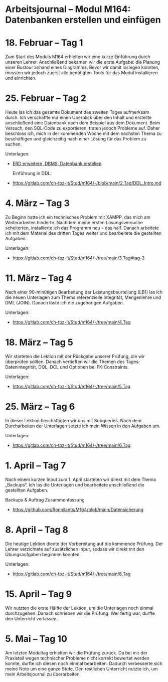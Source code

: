 # Arbeitsjournal – Modul M164: Datenbanken erstellen und einfügen


# 18. Februar – Tag 1
Zum Start des Moduls M164 erhielten wir eine kurze Einführung durch unseren Lehrer. Anschließend bekamen wir die erste Aufgabe: die Planung einer Bustour anhand eines Diagramms. Bevor wir damit loslegen konnten, mussten wir jedoch zuerst alle benötigten Tools für das Modul installieren und einrichten.

# 25. Februar – Tag 2
Heute las ich das gesamte Dokument des zweiten Tages aufmerksam durch. Ich verschaffte mir einen Überblick über den Inhalt und erstellte anschließend eine Datenbank nach dem Beispiel aus dem Dokument. Beim Versuch, den SQL-Code zu exportieren, traten jedoch Probleme auf. Daher beschloss ich, mich in der kommenden Woche mit dem nächsten Thema zu beschäftigen und gleichzeitig nach einer Lösung für das Problem zu suchen.

Unterlagen:

- [ERD erweitern, DBMS, Datenbank erstellen](https://gitlab.com/ch-tbz-it/Stud/m164/-/tree/main/2.Tag)

  Einführung in DDL:
- https://gitlab.com/ch-tbz-it/Stud/m164/-/blob/main/2.Tag/DDL_Intro.md



# 4. März – Tag 3
Zu Beginn hatte ich ein technisches Problem mit XAMPP, das mich am Weiterarbeiten hinderte. Nachdem meine ersten Lösungsversuche scheiterten, installierte ich das Programm neu – das half. Danach arbeitete ich mit dem Material des dritten Tages weiter und bearbeitete die gestellten Aufgaben.

Unterlagen:

- https://gitlab.com/ch-tbz-it/Stud/m164/-/tree/main/3.Tag#tag-3

# 11. März – Tag 4
Nach einer 90-minütigen Bearbeitung der Leistungsbeurteilung (LB1) las ich die neuen Unterlagen zum Thema referenzielle Integrität, Mengenlehre und DML (JOIN). Danach löste ich die zugehörigen Aufgaben.

Unterlagen:

- https://gitlab.com/ch-tbz-it/Stud/m164/-/tree/main/4.Tag

# 18. März – Tag 5
Wir starteten die Lektion mit der Rückgabe unserer Prüfung, die wir überprüfen sollten. Danach vertieften wir die Themen des Tages: Datenintegrität, DQL, DCL und Optionen bei FK-Constraints.

Unterlagen:

- https://gitlab.com/ch-tbz-it/Stud/m164/-/tree/main/5.Tag

# 25. März – Tag 6
In dieser Lektion beschäftigten wir uns mit Subqueries. Nach dem Durcharbeiten der Unterlagen setzte ich mein Wissen in den Aufgaben um.

Unterlagen:

- https://gitlab.com/ch-tbz-it/Stud/m164/-/tree/main/6.Tag

# 1. April – Tag 7
Nach einem kurzen Input zum 1. April starteten wir direkt mit dem Thema „Backups“. Ich las die Unterlagen und bearbeitete anschließend die gestellten Aufgaben.

Backups & Auftrag Zusammenfassung
- https://github.com/Ronnilants/M164/blob/main/Datensicherung

# 8. April – Tag 8
Die heutige Lektion diente der Vorbereitung auf die kommende Prüfung. Der Lehrer verzichtete auf zusätzlichen Input, sodass wir direkt mit den Übungsaufgaben beginnen konnten.

Unterlagen:
- https://gitlab.com/ch-tbz-it/Stud/m164/-/tree/main/8.Tag


# 15. April – Tag 9
Wir nutzten die erste Hälfte der Lektion, um die Unterlagen noch einmal durchzugehen. Danach schrieben wir die Prüfung. Wer fertig war, durfte den Unterricht verlassen.

# 5. Mai – Tag 10
Am letzten Modultag erhielten wir die Prüfung zurück. Da bei mir der Praxisteil wegen technischer Probleme nicht korrekt bewertet werden konnte, durfte ich diesen noch einmal bearbeiten. Dadurch verbesserte sich meine Note um eine ganze Stufe. Den restlichen Unterricht nutzte ich, um mein Arbeitsjournal zu überarbeiten.
